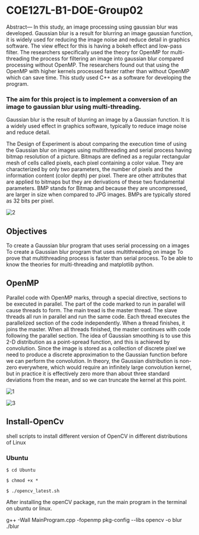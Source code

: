 # COE127L-B1-DOE-Group02

Abstract— In this study, an image processing using gaussian blur was developed. Gaussian blur is a result for blurring an image gaussian function, it is widely used for reducing the image noise and reduce detail in graphics software. The view effect for this is having a bokeh effect and low-pass filter. The researchers specifically used the theory for OpenMP for multi-threading the process for filtering an image into gaussian blur compared processing without OpenMP. The researchers found out that using the OpenMP with higher kernels processed faster rather than without OpenMP which can save time. This study used C++ as a software for developing the program.

### The aim for this project is to implement a conversion of an image to gaussian blur using multi-threading. 

Gaussian blur is the result of blurring an image by a Gaussian function. It is a widely used effect in graphics software, typically to reduce image noise and reduce detail. 

The Design of Experiment is about comparing the execution time of using the Gaussian blur on images using multithreading and serial process having bitmap resolution of a picture. Bitmaps are defined as a regular rectangular mesh of cells called pixels, each pixel containing a color value. They are characterized by only two parameters, the number of pixels and the information content (color depth) per pixel. There are other attributes that are applied to bitmaps but they are derivations of these two fundamental parameters.  BMP stands for Bitmap and because they are uncompressed, are larger in size when compared to JPG images. BMPs are typically stored as 32 bits per pixel. 

![2](https://user-images.githubusercontent.com/50915438/61888342-ed3f8000-af35-11e9-8bec-664f3d8c27ad.jpg)


## Objectives 

To create a Gaussian blur program that uses serial processing on a images
To create a Gaussian blur program that uses multithreading on image
To prove that multithreading process is faster than serial process. 
To be able to know the theories for multi-threading and matplotlib python. 


## OpenMP
Parallel code with OpenMP marks, through a special directive, sections to be executed in parallel. The part of the code marked to run in parallel will cause threads to form. The main tread is the master thread. The slave threads all run in parallel and run the same code. Each thread executes the parallelized section of the code independently. When a thread finishes, it joins the master. When all threads finished, the master continues with code following the parallel section. The idea of Gaussian smoothing is to use this 2-D distribution as a point-spread function, and this is achieved by convolution. Since the image is stored as a collection of discrete pixel we need to produce a discrete approximation to the Gaussian function before we can perform the convolution. In theory, the Gaussian distribution is non-zero everywhere, which would require an infinitely large convolution kernel, but in practice it is effectively zero more than about three standard deviations from the mean, and so we can truncate the kernel at this point.

![1](https://user-images.githubusercontent.com/50915438/61888340-eca6e980-af35-11e9-91bc-8f87a0a8808f.png)

![3](https://user-images.githubusercontent.com/50915438/61888464-1bbd5b00-af36-11e9-8941-ddb9c752b7c4.png)



## Install-OpenCv

shell scripts to install different version of OpenCV in different distributions of Linux

### Ubuntu

```
$ cd Ubuntu

$ chmod +x *

$ ./opencv_latest.sh
```


After installing the openCV package, run the main program in the terminal on ubuntu or linux.

g++ -Wall MainProgram.cpp -fopenmp pkg-config --libs opencv -o blur
./blur <typeofimage>
